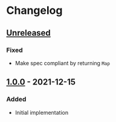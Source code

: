 # Changelog

## [Unreleased][]

### Fixed

-   Make spec compliant by returning `Map`

## [1.0.0][] - 2021-12-15

### Added

-   Initial implementation

[unreleased]:
	https://github.com/niksy/array-group-by-to-map/compare/v1.0.0...HEAD
[1.0.0]: https://github.com/niksy/array-group-by-to-map/tree/v1.0.0
